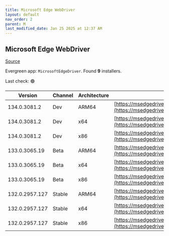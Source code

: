 ```yaml
---
title: Microsoft Edge WebDriver
layout: default
nav_order: 2
parent: M
last_modified_date: Jan 25 2025 at 12:37 AM
---
```


## Microsoft Edge WebDriver

[Source](https://www.microsoft.com/edge)

Evergreen app: `MicrosoftEdgeDriver`. Found **9** installers.

Last check: 🟢

| Version        | Channel | Architecture | URI                                                                                                                                              |
| -------------- | ------- | ------------ | ------------------------------------------------------------------------------------------------------------------------------------------------ |
| 134.0.3081.2   | Dev     | ARM64        | [https://msedgedriver.azureedge.net/134.0.3081.2/edgedriver_arm64.zip](https://msedgedriver.azureedge.net/134.0.3081.2/edgedriver_arm64.zip)     |
| 134.0.3081.2   | Dev     | x64          | [https://msedgedriver.azureedge.net/134.0.3081.2/edgedriver_win64.zip](https://msedgedriver.azureedge.net/134.0.3081.2/edgedriver_win64.zip)     |
| 134.0.3081.2   | Dev     | x86          | [https://msedgedriver.azureedge.net/134.0.3081.2/edgedriver_win32.zip](https://msedgedriver.azureedge.net/134.0.3081.2/edgedriver_win32.zip)     |
| 133.0.3065.19  | Beta    | ARM64        | [https://msedgedriver.azureedge.net/133.0.3065.19/edgedriver_arm64.zip](https://msedgedriver.azureedge.net/133.0.3065.19/edgedriver_arm64.zip)   |
| 133.0.3065.19  | Beta    | x64          | [https://msedgedriver.azureedge.net/133.0.3065.19/edgedriver_win64.zip](https://msedgedriver.azureedge.net/133.0.3065.19/edgedriver_win64.zip)   |
| 133.0.3065.19  | Beta    | x86          | [https://msedgedriver.azureedge.net/133.0.3065.19/edgedriver_win32.zip](https://msedgedriver.azureedge.net/133.0.3065.19/edgedriver_win32.zip)   |
| 132.0.2957.127 | Stable  | ARM64        | [https://msedgedriver.azureedge.net/132.0.2957.127/edgedriver_arm64.zip](https://msedgedriver.azureedge.net/132.0.2957.127/edgedriver_arm64.zip) |
| 132.0.2957.127 | Stable  | x64          | [https://msedgedriver.azureedge.net/132.0.2957.127/edgedriver_win64.zip](https://msedgedriver.azureedge.net/132.0.2957.127/edgedriver_win64.zip) |
| 132.0.2957.127 | Stable  | x86          | [https://msedgedriver.azureedge.net/132.0.2957.127/edgedriver_win32.zip](https://msedgedriver.azureedge.net/132.0.2957.127/edgedriver_win32.zip) |
